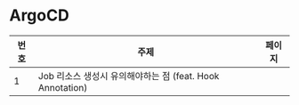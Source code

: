 # ArgoCD

| 번호 | 주제                                   | 페이지 |
|------|---------------------------------------|--------|
| 1    | Job 리소스 생성시 유의해야하는 점 (feat. Hook Annotation) |        |